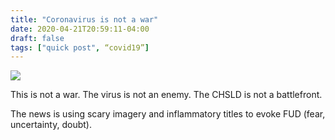 ```yaml
---
title: "Coronavirus is not a war"
date: 2020-04-21T20:59:11-04:00
draft: false
tags: ["quick post", “covid19”]
---
```


![](/images/QP-2020-04-21-web.png)

This is not a war. The virus is not an enemy. The CHSLD is not a battlefront.

The news is using scary imagery and inflammatory titles to evoke FUD (fear, uncertainty, doubt).
